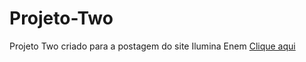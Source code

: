 # Projeto-Two

Projeto Two criado para a postagem do site Ilumina Enem
[Clique aqui](https://jamyle-elen.github.io/Projeto-two/site/index.html)
